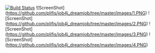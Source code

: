 [![Build Status](https://travis-ci.com/plifis/job4j_dreamjob.svg?branch=master)](https://travis-ci.com/plifis/job4j_dreamjob)
![ScreenShot] (https://github.com/plifis/job4j_dreamjob/tree/master/images/1.PNG)
![ScreenShot] (https://github.com/plifis/job4j_dreamjob/tree/master/images/2.PNG)
![ScreenShot] (https://github.com/plifis/job4j_dreamjob/tree/master/images/3.PNG)
![ScreenShot] (https://github.com/plifis/job4j_dreamjob/tree/master/images/4.PNG)
